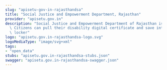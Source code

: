 ```yaml
---
slug: "apisetu-gov-in-rajasthandsa"
title: "Social Justice and Empowerment Department, Rajasthan"
provider: "apisetu.gov.in"
description: "Social Justice and Empowerment Department of Rajasthan is live on DigiLocker.\
  \ Citizens can pull their disability digital certificate and save into their respective\
  \ locker"
logo: "apisetu.gov.in-rajasthandsa-logo.svg"
logoMediaType: "image/svg+xml"
tags:
- "open_data"
stubs: "apisetu.gov.in-rajasthandsa-stubs.json"
swagger: "apisetu.gov.in-rajasthandsa-swagger.json"
---
```

